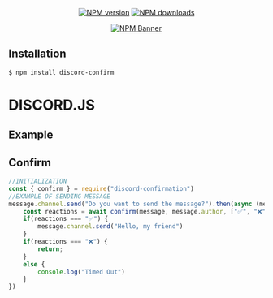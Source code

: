 <div align="center">

  <p>
    <a href="https://www.npmjs.com/package/discord-confirm"><img src="https://img.shields.io/npm/v/discord-confirm?maxAge=3600" alt="NPM version" /></a>
<a href="https://www.npmjs.com/package/discord-confirm"><img src="https://img.shields.io/npm/dt/discord-confirm?maxAge=3600" alt="NPM downloads" /></a>
  </p>

  <p>
    <a href="https://www.npmjs.com/package/discord-confirm"><img src="https://nodei.co/npm/discord-confirm.png?downloads=true&stars=true" alt="NPM Banner"></a>
  </p>
</div>

## Installation
```sh
$ npm install discord-confirm
```

<h1>DISCORD.JS</h2>

## Example

## Confirm
```js
//INITIALIZATION
const { confirm } = require("discord-confirmation")
//EXAMPLE OF SENDING MESSAGE
message.channel.send("Do you want to send the message?").then(async (message) => {
    const reactions = await confirm(message, message.author, ["✅", "❌"], 10000); //TIME IS IN MILLISECONDS
    if(reactions === "✅") {
        message.channel.send("Hello, my friend")
    }
    if(reactions === "❌") {
        return;
    }
    else {
        console.log("Timed Out")
    }
})
```